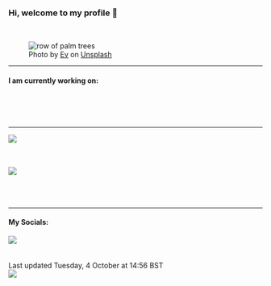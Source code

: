 <h3>Hi, welcome to my profile 👋</h3>

<br />
<figure>
  <img
    src="https://images.unsplash.com/photo-1498511225742-7831d53e64b9?crop=entropy&cs=tinysrgb&fit=max&fm=jpg&ixid=MnwyNzQ3MDB8MHwxfHJhbmRvbXx8fHx8fHx8fDE2NjQ4ODcxNDg&ixlib=rb-1.2.1&q=80&w=1080&auto=format"
    alt="row of palm trees" 
  />
  <figcaption>Photo by <a
    href="https://unsplash.com/@evstyle?utm_source=Profile%20readme&utm_medium=referral">Ev</a> on <a
    href="https://unsplash.com/?utm_source=Profile%20readme&utm_medium=referral">Unsplash</a></figcaption>
</figure>


<hr />
<h4>I am currently working on:</h4>
<a href=""></a>

<br /><br /><br />

<hr />
<img
  src="https://github-readme-stats.vercel.app/api?username=shanelucy&show_icons=true&theme=calm"
/>
<br /><br /><br />

<img 
  src="https://github-readme-stats.vercel.app/api/top-langs/?username=shanelucy&theme=calm"
/>
<br /><br /><br /><br />
<hr />
<h4>My Socials:</h4>
<a href="https://uk.linkedin.com/in/shane-lucy-4735b616a">
  <img
    src="https://img.shields.io/badge/linkedin%20-%230077B5.svg?&style=for-the-badge&logo=linkedin&logoColor=white"
  />
</a>
<br /><br /><br />
Last updated Tuesday, 4 October at 14:56 BST
<br />
<img
  src="https://github.com/ShaneLucy/ShaneLucy/workflows/README%20build/badge.svg"
/>
